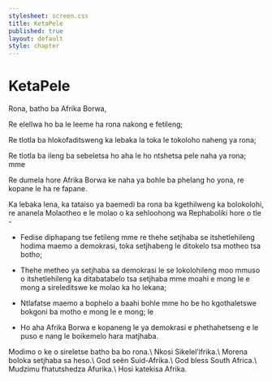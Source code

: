 ```yaml
---
stylesheet: screen.css
title: KetaPele
published: true
layout: default
style: chapter
---
```


# KetaPele

Rona, batho ba Afrika Borwa,

Re elellwa ho ba le leeme ha rona nakong e fetileng;

Re tlotla ba hlokofaditsweng ka lebaka la toka le tokoloho naheng ya rona; 

Re tlotla ba ileng ba sebeletsa ho aha le ho ntshetsa pele naha ya rona; mme

Re dumela hore Afrika Borwa ke naha ya bohle ba phelang ho yona, re kopane le ha re fapane. 

Ka lebaka lena, ka tataiso ya baemedi ba rona ba kgethilweng ka bolokolohi, re ananela Molaotheo e le molao o ka sehloohong wa Rephaboliki hore o tle -

*   Fedise diphapang tse fetileng mme re thehe setjhaba se itshetlehileng hodima maemo a demokrasi, toka setjhabeng le ditokelo tsa motheo tsa botho;

*   Thehe metheo ya setjhaba sa demokrasi le se lokolohileng moo mmuso o itshetlehileng ka ditabatabelo tsa setjhaba mme moahi e mong le e mong a sireleditswe ke molao ka ho lekana;

*   Ntlafatse maemo a bophelo a baahi bohle mme ho be ho kgothaletswe bokgoni ba motho e mong le e mong; le

*   Ho aha Afrika Borwa e kopaneng le ya demokrasi e phethahetseng e le puso e nang le boikemelo hara matjhaba.

Modimo o ke o sireletse batho ba bo rona.\\
Nkosi Sikelel’ifrika.\\
Morena boloka setjhaba sa heso.\\
God seën Suid-Afrika.\\
God bless South Africa.\\
Mudzimu fhatutshedza Afurika.\\
Hosi katekisa Afrika.
